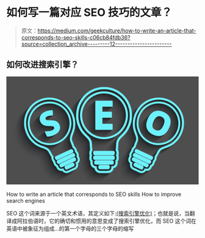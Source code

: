 # 如何写一篇对应 SEO 技巧的文章？

> 原文：<https://medium.com/geekculture/how-to-write-an-article-that-corresponds-to-seo-skills-c06cb84fdb36?source=collection_archive---------12----------------------->

## 如何改进搜索引擎？

![](img/30f4a88376eb2da3ec05da3747e021d3.png)

How to write an article that corresponds to SEO skills How to improve search engines

SEO 这个词来源于一个英文术语，其定义如下:[(搜索引擎优化)](https://djeridiamer.blogspot.com/)；也就是说，当翻译成阿拉伯语时，它的确切和惯用的意思变成了搜索引擎优化，而 SEO 这个词在英语中被象征为组成…的第一个字母的三个字母的缩写
